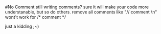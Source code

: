 #No Comment
still writing comments?
sure it will make your code more understanable, but so do others.
remove all comments like "// comment \n"
wont't work for /* comment */

just a kidding ;~)